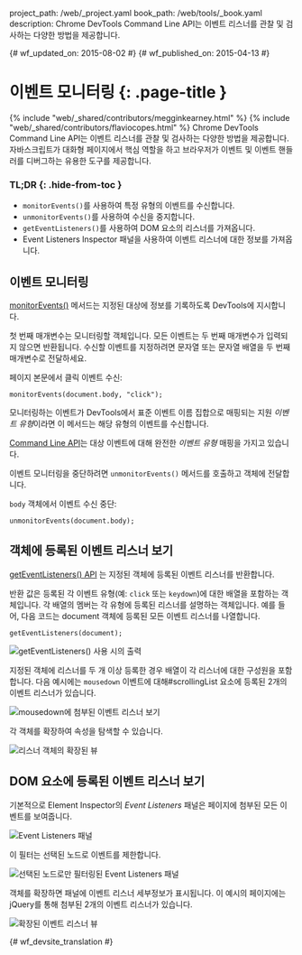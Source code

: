 project_path: /web/_project.yaml
book_path: /web/tools/_book.yaml
description: Chrome DevTools Command Line API는 이벤트 리스너를 관찰 및 검사하는 다양한 방법을 제공합니다.

{# wf_updated_on: 2015-08-02 #}
{# wf_published_on: 2015-04-13 #}

# 이벤트 모니터링 {: .page-title }

{% include "web/_shared/contributors/megginkearney.html" %}
{% include "web/_shared/contributors/flaviocopes.html" %}
Chrome DevTools Command Line API는 이벤트 리스너를 관찰 및 검사하는 다양한 방법을 제공합니다. 자바스크립트가 대화형 페이지에서 핵심 역할을 하고 브라우저가 이벤트 및 이벤트 핸들러를 디버그하는 유용한 도구를 제공합니다.


### TL;DR {: .hide-from-toc }
-  <code>monitorEvents()</code>를 사용하여 특정 유형의 이벤트를 수신합니다.
-  <code>unmonitorEvents()</code>를 사용하여 수신을 중지합니다.
-  <code>getEventListeners()</code>를 사용하여 DOM 요소의 리스너를 가져옵니다.
- Event Listeners Inspector 패널을 사용하여 이벤트 리스너에 대한 정보를 가져옵니다.


## 이벤트 모니터링

[monitorEvents()](/web/tools/chrome-devtools/debug/command-line/command-line-reference#monitoreventsobject-events)
메서드는 지정된 대상에 정보를 기록하도록 DevTools에 지시합니다.

첫 번째 매개변수는 모니터링할 객체입니다.
모든 이벤트는 두 번째 매개변수가 입력되지 않으면 반환됩니다.
수신할 이벤트를 지정하려면
문자열 또는 문자열 배열을 두 번째 매개변수로 전달하세요.

페이지 본문에서 클릭 이벤트 수신:

    monitorEvents(document.body, "click");

모니터링하는 이벤트가 DevTools에서 표준 이벤트 이름 집합으로 매핑되는 지원 *이벤트 유형*이라면
이 메서드는 해당 유형의 이벤트를 수신합니다.


[Command Line API](/web/tools/chrome-devtools/debug/command-line/command-line-reference)는 대상 이벤트에 대해 완전한 *이벤트 유형* 매핑을 가지고 있습니다.

이벤트 모니터링을 중단하려면
`unmonitorEvents()` 메서드를 호출하고 객체에 전달합니다.

`body` 객체에서 이벤트 수신 중단:

    unmonitorEvents(document.body);

## 객체에 등록된 이벤트 리스너 보기

[getEventListeners() API](/web/tools/chrome-devtools/debug/command-line/command-line-reference#geteventlistenersobject)
는 지정된 객체에 등록된 이벤트 리스너를 반환합니다.

반환 값은 등록된 각 이벤트 유형(예: `click` 또는 `keydown`)에 대한 배열을 포함하는 객체입니다.
각 배열의 멤버는 각 유형에 등록된 리스너를 설명하는 객체입니다.
예를 들어,
다음 코드는 document 객체에 등록된
모든 이벤트 리스너를 나열합니다.

    getEventListeners(document);

![getEventListeners() 사용 시의 출력](images/events-call-geteventlisteners.png)

지정된 객체에 리스너를 두 개 이상 등록한 경우
배열이 각 리스너에 대한 구성원을 포함합니다.
다음 예시에는
`mousedown` 이벤트에 대해#scrollingList 요소에 등록된 2개의 이벤트 리스너가 있습니다.

![mousedown에 첨부된 이벤트 리스너 보기](images/events-geteventlisteners_multiple.png)

각 객체를 확장하여 속성을 탐색할 수 있습니다.

![리스너 객체의 확장된 뷰](images/events-geteventlisteners_expanded.png)

## DOM 요소에 등록된 이벤트 리스너 보기

기본적으로
Element Inspector의 *Event Listeners* 패널은 페이지에 첨부된 모든 이벤트를 보여줍니다.

![Event Listeners 패널](images/events-eventlisteners_panel.png)

이 필터는 선택된 노드로 이벤트를 제한합니다.

![선택된 노드로만 필터링된 Event Listeners 패널](images/events-eventlisteners_panel_filtered.png)

객체를 확장하면 패널에 이벤트 리스너 세부정보가 표시됩니다.
이 예시의 페이지에는
jQuery를 통해 첨부된 2개의 이벤트 리스너가 있습니다.

![확장된 이벤트 리스너 뷰](images/events-eventlisteners_panel_details.png)



{# wf_devsite_translation #}
